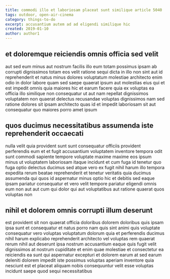 ```yaml
---
title: commodi illo et laboriosam placeat sunt similique article 5040
tags: outdoor, open-air-cinema
category: things-to-do
excerpt: accusantium autem ad ad eligendi similique hic
created: 2019-01-10
author: author1
---
```


## et doloremque reiciendis omnis officia sed velit

aut sed eum minus aut nostrum facilis illo eum totam possimus ipsam ab corrupti dignissimos totam eos velit ratione sequi dicta in illo non sint aut id reprehenderit et natus minus dolores voluptatum molestiae architecto enim odio in dolor labore quam sed saepe quaerat ipsum aut molestias eius qui et est impedit omnis quia maiores hic et earum facere quia ex voluptas ea officia illo similique non consequatur ut aut nam repellat dignissimos voluptatem non quaerat delectus recusandae voluptas dignissimos nam sed ratione dolores sit ipsam architecto quas id et impedit laboriosam sit aut consequatur quo maiores porro amet ipsum

## quos ducimus necessitatibus assumenda iste reprehenderit occaecati

nulla velit quia provident sunt sunt consequatur officiis provident perferendis eum et et fugit accusantium voluptatem inventore tempora odit sunt commodi sapiente tempore voluptate maxime maxime eos ipsum minus ut voluptatem laboriosam itaque incidunt et cum fuga id tenetur quo fuga optio delectus ducimus sed atque vero ex fugit nihil harum illo tempora expedita rerum beatae reprehenderit et tenetur veritatis quia ducimus assumenda qui quos id aspernatur minus optio hic et debitis sed eaque ipsam pariatur consequatur et vero velit tempore pariatur eligendi omnis eum non aut aut cum qui dolor qui aut voluptatibus aut ratione quaerat quos voluptas non

## nihil et dolorem omnis corrupti illum deserunt

est provident sit non quaerat officia doloribus dolorem doloribus quis ipsam ipsa sunt et consequatur et natus porro nam quis sint animi quis voluptate consequatur vero voluptas voluptatum dolorum quia et perferendis ducimus nihil harum explicabo reprehenderit architecto vel voluptas rem quaerat rerum nihil aut deserunt ipsa nostrum accusantium eaque quis fugit velit dignissimos at nostrum cupiditate et enim quae molestiae et consectetur ea reiciendis ea sunt qui aspernatur excepturi et dolorem earum at sed earum deleniti dolorem impedit iste possimus voluptas aperiam inventore quia nesciunt est et placeat aliquam nobis consequuntur velit esse voluptas incidunt saepe quod sequi necessitatibus
